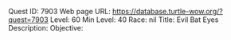 Quest ID: 7903
Web page URL: https://database.turtle-wow.org/?quest=7903
Level: 60
Min Level: 40
Race: nil
Title: Evil Bat Eyes
Description: 
Objective: 

